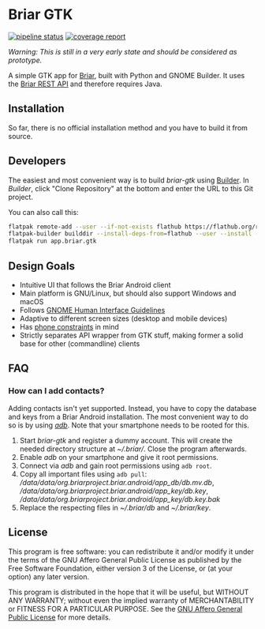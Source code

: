 # Briar GTK

[![pipeline status](https://code.briarproject.org/NicoAlt/briar-gtk/badges/master/pipeline.svg)](https://code.briarproject.org/NicoAlt/briar-gtk/commits/master)
[![coverage report](https://code.briarproject.org/NicoAlt/briar-gtk/badges/master/coverage.svg)](https://code.briarproject.org/NicoAlt/briar-gtk/commits/master)

_Warning: This is still in a very early state and should be considered as prototype._

A simple GTK app for [Briar](https://briar.app), built with Python and GNOME Builder.
It uses the
[Briar REST API](https://code.briarproject.org/briar/briar/blob/master/briar-headless/README.md)
and therefore requires Java.

## Installation

So far, there is no official installation method and
you have to build it from source.

## Developers

The easiest and most convenient way is to build _briar-gtk_ using
[Builder](https://wiki.gnome.org/Apps/Builder).
In _Builder_, click "Clone Repository" at the bottom and
enter the URL to this Git project.

You can also call this:
```bash
flatpak remote-add --user --if-not-exists flathub https://flathub.org/repo/flathub.flatpakrepo
flatpak-builder builddir --install-deps-from=flathub --user --install --force-clean --ccache app.briar.gtk.json
flatpak run app.briar.gtk
```

## Design Goals

* Intuitive UI that follows the Briar Android client
* Main platform is GNU/Linux, but should also support Windows and macOS
* Follows [GNOME Human Interface Guidelines](https://developer.gnome.org/hig/stable/)
* Adaptive to different screen sizes (desktop and mobile devices)
* Has [phone constraints](https://developer.puri.sm/Librem5/Apps/Guides/Design/Constraints.html) in mind
* Strictly separates API wrapper from GTK stuff, making former a solid base for other (commandline) clients

## FAQ

### How can I add contacts?

Adding contacts isn't yet supported. Instead, you have to copy
the database and keys from a Briar Android installation. The most
convenient way to do so is by using
[_adb_](https://developer.android.com/studio/command-line/adb).
Note that your smartphone needs to be rooted for this.

1. Start _briar-gtk_ and register a dummy account. This will create
the needed directory structure at _~/.briar/_. Close the program afterwards.
2. Enable _adb_ on your smartphone and give it root permissions.
3. Connect via _adb_ and gain root permissions using `adb root`.
4. Copy all important files using `adb pull`:
_/data/data/org.briarproject.briar.android/app_db/db.mv.db_,
_/data/data/org.briarproject.briar.android/app_key/db.key_,
_/data/data/org.briarproject.briar.android/app_key/db.key.bak_
5. Replace the respecting files in _~/.briar/db_ and _~/.briar/key_.

## License

This program is free software: you can redistribute it and/or modify
it under the terms of the GNU Affero General Public License as
published by the Free Software Foundation, either version 3 of the
License, or (at your option) any later version.

This program is distributed in the hope that it will be useful,
but WITHOUT ANY WARRANTY; without even the implied warranty of
MERCHANTABILITY or FITNESS FOR A PARTICULAR PURPOSE.  See the
[GNU Affero General Public License](LICENSE.md) for more details.
